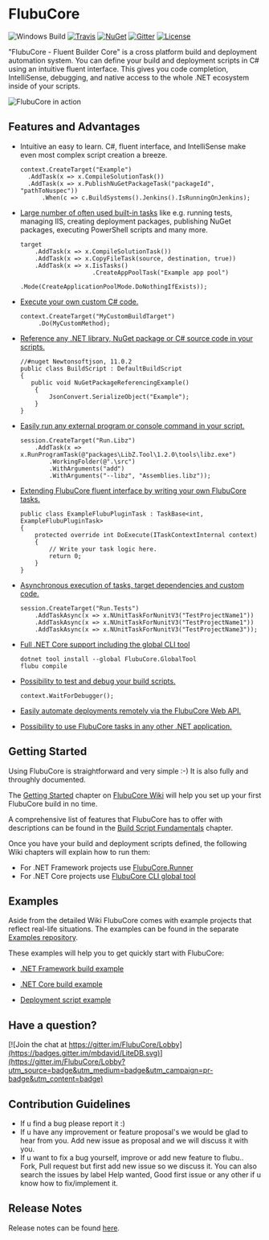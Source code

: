 # FlubuCore

![Windows Build](http://lucidlynx.comtrade.com:8080/buildStatus/icon?job=FlubuCore)
[![Travis](https://img.shields.io/travis/USER/REPO.svg?label=Linux%20build)](https://TODO)
[![NuGet](https://img.shields.io/nuget/v/FlubuCore.svg)](https://www.nuget.org/packages/FlubuCore/)
[![Gitter](https://img.shields.io/gitter/room/FlubuCore/Lobby.svg)](https://gitter.im/FlubuCore/Lobby?utm_source=badge&utm_medium=badge&utm_campaign=pr-badge&utm_content=badge)
[![License](https://img.shields.io/github/license/flubu-core/flubu.core.svg)](https://github.com/flubu-core/flubu.core/blob/master/LICENSE)

"FlubuCore - Fluent Builder Core" is a cross platform build and deployment automation system. You can define your build and deployment scripts in C# using an intuitive fluent interface. This gives you code completion, IntelliSense, debugging, and native access to the whole .NET ecosystem inside of your scripts.

![FlubuCore in action](https://raw.githubusercontent.com/ironcev/flubu.core/master/demo.gif)

## Features and Advantages

* Intuitive an easy to learn. C#, fluent interface, and IntelliSense make even most complex script creation a breeze.

    ```
    context.CreateTarget("Example")
      .AddTask(x => x.CompileSolutionTask())
      .AddTask(x => x.PublishNuGetPackageTask("packageId", "pathToNuspec"))
          .When(c => c.BuildSystems().Jenkins().IsRunningOnJenkins);
    ```
          
* [Large number of often used built-in tasks](https://github.com/flubu-core/flubu.core/wiki/4-Tasks) like e.g. running tests, managing IIS, creating deployment packages, publishing NuGet packages, executing PowerShell scripts and many more.

    ```
    target
        .AddTask(x => x.CompileSolutionTask())
        .AddTask(x => x.CopyFileTask(source, destination, true))
        .AddTask(x => x.IisTasks()
                        .CreateAppPoolTask("Example app pool")
                        .Mode(CreateApplicationPoolMode.DoNothingIfExists));
    ```

* [Execute your own custom C# code.](https://github.com/flubu-core/flubu.core/wiki/2-Build-script-fundamentals#Custom-code)

    ```
    context.CreateTarget("MyCustomBuildTarget")
         .Do(MyCustomMethod);
    ```

* [Reference any .NET library, NuGet package or C# source code in your scripts.](https://github.com/flubu-core/flubu.core/wiki/2-Build-script-fundamentals#Referencing-other-assemblies-in-build-script)

    ```
    //#nuget Newtonsoftjson, 11.0.2
    public class BuildScript : DefaultBuildScript
    {
       public void NuGetPackageReferencingExample()
        {
            JsonConvert.SerializeObject("Example");
        }
    }
    ```

* [Easily run any external program or console command in your script.](https://github.com/flubu-core/flubu.core/wiki/2-Build-script-fundamentals#Run-any-program)

    ```
    session.CreateTarget("Run.Libz")
        .AddTask(x => x.RunProgramTask(@"packages\LibZ.Tool\1.2.0\tools\libz.exe")
            .WorkingFolder(@".\src")
            .WithArguments("add")
            .WithArguments("--libz", "Assemblies.libz"));
    ```

* [Extending FlubuCore fluent interface by writing your own FlubuCore tasks.](https://github.com/flubu-core/flubu.core/wiki/5-How-to-write-and-use-FlubuCore-task-plugins)

    ```
    public class ExampleFlubuPluginTask : TaskBase<int, ExampleFlubuPluginTask>
    {
        protected override int DoExecute(ITaskContextInternal context)
        {
            // Write your task logic here.
            return 0;
        }
    }
    ```

* [Asynchronous execution of tasks, target dependencies and custom code.](https://github.com/flubu-core/flubu.core/wiki/2-Build-script-fundamentals#Async-execution)

    ```
    session.CreateTarget("Run.Tests")
        .AddTaskAsync(x => x.NUnitTaskForNunitV3("TestProjectName1"))
        .AddTaskAsync(x => x.NUnitTaskForNunitV3("TestProjectName1"))
        .AddTaskAsync(x => x.NUnitTaskForNunitV3("TestProjectName3"));
    ```

* [Full .NET Core support including the global CLI tool](https://github.com/flubu-core/flubu.core/wiki/1-Getting-started#getting-started-net-core)

    ```
    dotnet tool install --global FlubuCore.GlobalTool
    flubu compile
    ```

* [Possibility to test and debug your build scripts.](https://github.com/flubu-core/flubu.core/wiki/6-Writing-build-script-tests,-debuging-and-running-flubu-tasks-in-other--.net-applications)

    ```
    context.WaitForDebugger();
    ```

* [Easily automate deployments remotely via the FlubuCore Web API.](https://github.com/flubu-core/flubu.core/wiki/7-Web-Api:-Getting-started)

* [Possibility to use FlubuCore tasks in any other .NET application.](https://github.com/flubu-core/examples/blob/master/NetCore_csproj/BuildScript/BuildScriptTests.cs)

## Getting Started
Using FlubuCore is straightforward and very simple :-) It is also fully and throughly documented.

The [Getting Started](https://github.com/flubu-core/flubu.core/wiki/1-Getting-started) chapter on [FlubuCore Wiki](https://github.com/flubu-core/flubu.core/wiki/) will help you set up your first FlubuCore build in no time.

A comprehensive list of features that FlubuCore has to offer with descriptions can be found in the [Build Script Fundamentals](https://github.com/flubu-core/flubu.core/wiki/2-Build-script-fundamentals) chapter.

Once you have your build and deployment scripts defined, the following Wiki chapters will explain how to run them:
* For .NET Framework projects use [FlubuCore.Runner](https://github.com/flubu-core/flubu.core/wiki/1-Getting-started#Installation.net)
* For .NET Core projects use [FlubuCore CLI global tool](https://github.com/flubu-core/flubu.core/wiki/1-Getting-started#Installation-.net-core)

## Examples
Aside from the detailed Wiki FlubuCore comes with example projects that reflect real-life situations. The examples can be found in the separate [Examples repository](https://github.com/flubu-core/examples/).

These examples will help you to get quickly start with FlubuCore:
* [.NET Framework build example](https://github.com/flubu-core/examples/blob/master/MVC_NET4.61/BuildScripts/BuildScript.cs
)

* [.NET Core build example](https://github.com/flubu-core/examples/blob/master/NetCore_csproj/BuildScript/BuildScript.cs
)

* [Deployment script example](https://github.com/flubu-core/examples/blob/master/DeployScriptExample/BuildScript/DeployScript.cs
)

## Have a question?

 [![Join the chat at https://gitter.im/FlubuCore/Lobby](https://badges.gitter.im/mbdavid/LiteDB.svg)](https://gitter.im/FlubuCore/Lobby?utm_source=badge&utm_medium=badge&utm_campaign=pr-badge&utm_content=badge)

## Contribution Guidelines
* If u find a bug please report it :) 
* If u have any improvement or feature proposal's we would be glad to hear from you. Add new issue as proposal and we will discuss it with you.
* If u want to fix a bug yourself, improve or add new feature to flubu.. Fork, Pull request but first add new issue so we discuss it. You can also search the issues by label Help wanted, Good first issue or any other if u know how to fix/implement it. 


## Release Notes

Release notes can be found [here](https://github.com/flubu-core/flubu.core/blob/master/FlubuCore.ProjectVersion.txt).